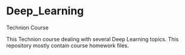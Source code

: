 # Deep_Learning
Technion Course

This Technion course dealing with several Deep Learning topics. 
This repository mostly contain course homework files.
